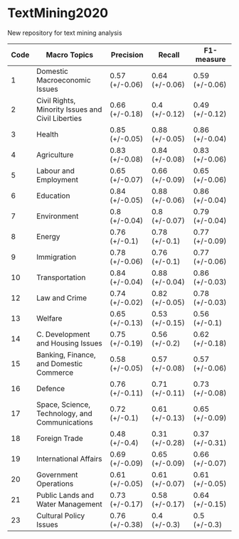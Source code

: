 # TextMining2020
New repository for text mining analysis

| Code            | Macro Topics                                      | Precision      | Recall         | F1-measure     |
|-----------------|---------------------------------------------------|----------------|----------------|----------------|
| 1               | Domestic Macroeconomic Issues                     | 0.57 (+/-0.06) | 0.64 (+/-0.06) | 0.59 (+/-0.06) |
| 2               | Civil Rights, Minority Issues and Civil Liberties | 0.66 (+/-0.18) | 0.4 (+/-0.12)  | 0.49 (+/-0.12) |
| 3               | Health                                            | 0.85 (+/-0.05) | 0.88 (+/-0.05) | 0.86 (+/-0.04) |
| 4               | Agriculture                                       | 0.83 (+/-0.08) | 0.84 (+/-0.08) | 0.83 (+/-0.06) |
| 5               | Labour and Employment                             | 0.65 (+/-0.07) | 0.66 (+/-0.09) | 0.65 (+/-0.06) |
| 6               | Education                                         | 0.84 (+/-0.05) | 0.88 (+/-0.06) | 0.86 (+/-0.04) |
| 7               | Environment                                       | 0.8 (+/-0.04)  | 0.8 (+/-0.07)  | 0.79 (+/-0.04) |
| 8               | Energy                                            | 0.76 (+/-0.1)  | 0.78 (+/-0.1)  | 0.77 (+/-0.09) |
| 9               | Immigration                                       | 0.78 (+/-0.06) | 0.76 (+/-0.1)  | 0.77 (+/-0.06) |
| 10              | Transportation                                    | 0.84 (+/-0.04) | 0.88 (+/-0.04) | 0.86 (+/-0.03) |
| 12              | Law and Crime                                     | 0.74 (+/-0.02) | 0.82 (+/-0.05) | 0.78 (+/-0.03) |
| 13              | Welfare                                           | 0.65 (+/-0.13) | 0.53 (+/-0.15) | 0.56 (+/-0.1)  |
| 14              | C. Development and Housing Issues                 | 0.75 (+/-0.19) | 0.56 (+/-0.2)  | 0.62 (+/-0.18) |
| 15              | Banking, Finance, and Domestic Commerce           | 0.58 (+/-0.05) | 0.57 (+/-0.08) | 0.57 (+/-0.06) |
| 16              | Defence                                           | 0.76 (+/-0.11) | 0.71 (+/-0.11) | 0.73 (+/-0.08) |
| 17              | Space, Science, Technology, and Communications    | 0.72 (+/-0.1)  | 0.61 (+/-0.13) | 0.65 (+/-0.09) |
| 18              | Foreign Trade                                     | 0.48 (+/-0.4)  | 0.31 (+/-0.28) | 0.37 (+/-0.31) |
| 19              | International Affairs                             | 0.69 (+/-0.09) | 0.65 (+/-0.09) | 0.66 (+/-0.07) |
| 20              | Government Operations                             | 0.61 (+/-0.05) | 0.61 (+/-0.07) | 0.61 (+/-0.05) |
| 21              | Public Lands and Water Management                 | 0.73 (+/-0.17) | 0.58 (+/-0.17) | 0.64 (+/-0.15) |
| 23              | Cultural Policy Issues                            | 0.76 (+/-0.38) | 0.4 (+/-0.3)   | 0.5 (+/-0.3)   |

